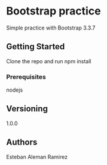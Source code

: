 # Bootstrap practice

Simple practice with Bootstrap 3.3.7

## Getting Started

Clone the repo and run npm install

### Prerequisites

nodejs

## Versioning

1.0.0

## Authors

Esteban Aleman Ramirez



